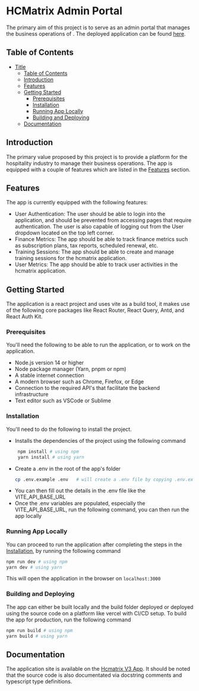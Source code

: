 # HCMatrix Admin Portal

The primary aim of this project is to serve as an admin portal that manages the business operations of . The deployed application can be found [here](https://hcmadmin.azurewebsites.net/).

## Table of Contents

- [Title](#hcmatrix-admin-portal)
  - [Table of Contents](#table-of-contents)
  - [Introduction](#introduction)
  - [Features](#features)
  - [Getting Started](#getting-started)
    - [Prerequisites](#prerequisites)
    - [Installation](#installation)
    - [Running App Locally](#running-app-locally)
    - [Building and Deploying](#building-and-deploying)
  - [Documentation](#documentation)

## Introduction

The primary value proposed by this project is to provide a platform for the hospitality industry to manage their business operations. The app is equipped with a couple of features which are listed in the [Features](#features) section.

## Features

The app is currently equipped with the following features:

- User Authentication: The user should be able to login into the application, and should be prevented from accessing pages that require authentication. The user is also capable of logging out from the User dropdown located on the top left corner.
- Finance Metrics: The app should be able to track finance metrics such as subscription plans, tax reports, scheduled renewal, etc.
- Training Sessions: The app should be able to create and manage training sessions for the hcmatrix application.
- User Metrics: The app should be able to track user activities in the hcmatrix application.

## Getting Started

The application is a react project and uses vite as a build tool, it makes use of the following core packages like React Router, React Query, Antd, and React Auth Kit.

### Prerequisites

You'll need the following to be able to run the application, or to work on the application.

- Node.js version 14 or higher
- Node package manager (Yarn, pnpm or npm)
- A stable internet connection
- A modern browser such as Chrome, Firefox, or Edge
- Connection to the required API's that facilitate the backend infrastructure
- Text editor such as VSCode or Sublime

### Installation

You'll need to do the following to install the project.

- Installs the dependencies of the project using the following command
  ```bash
   npm install # using npm
   yarn install # using yarn
  ```
- Create a .env in the root of the app's folder
  ```bash
  cp .env.example .env   # will create a .env file by copying .env.example
  ```
- You can then fill out the details in the .env file like the VITE_API_BASE_URL
- Once the .env variables are populated, especially the VITE_API_BASE_URL, run the following command, you can then run the app locally


### Running App Locally

You can proceed to run the application after completing the steps in the [Installation](#installation), by running the following command

```bash
npm run dev # using npm
yarn dev # using yarn
```

This will open the application in the browser on `localhost:3000`



### Building and Deploying

The app can either be built locally and the build folder deployed or deployed using the source code on a platform like vercel with CI/CD setup. To build the app for production, run the following command

```bash
npm run build # using npm
yarn build # using yarn
```

## Documentation

The application site is available on the [Hcmatrix V3 App](https://app.hcmatrix.com/). It should be noted that the source code is also documentated via docstring comments and typescript type definitions.
